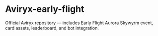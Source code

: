 # Aviryx-early-flight
Official Aviryx repository — includes Early Flight Aurora Skywyrm event, card assets, leaderboard, and bot integration.

